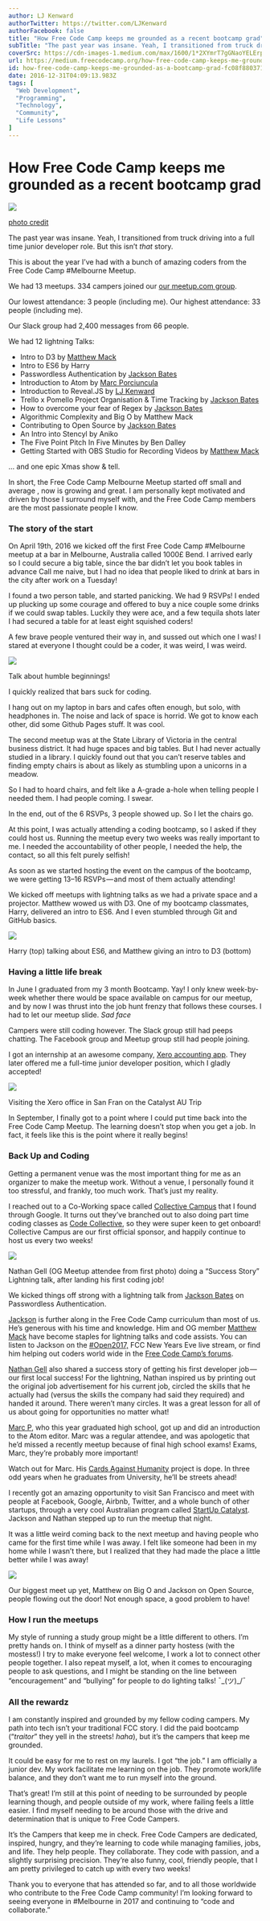 ```yaml
---
author: LJ Kenward
authorTwitter: https://twitter.com/LJKenward
authorFacebook: false
title: "How Free Code Camp keeps me grounded as a recent bootcamp grad"
subTitle: "The past year was insane. Yeah, I transitioned from truck driving into a full time junior developer role. But this isn’t that story...."
coverSrc: https://cdn-images-1.medium.com/max/1600/1*2XYmrT7gGNaoYELErp7fGw.jpeg
url: https://medium.freecodecamp.org/how-free-code-camp-keeps-me-grounded-as-a-bootcamp-grad-fc08f880371
id: how-free-code-camp-keeps-me-grounded-as-a-bootcamp-grad-fc08f880371
date: 2016-12-31T04:09:13.983Z
tags: [
  "Web Development",
  "Programming",
  "Technology",
  "Community",
  "Life Lessons"
]
---
```

# How Free Code Camp keeps me grounded as a recent bootcamp grad



![](https://cdn-images-1.medium.com/max/1600/1*2XYmrT7gGNaoYELErp7fGw.jpeg)

[photo credit](http://www.effectsbay.com/wp-content/uploads/2013/07/Metric_Guitar_Pedalboard_2013_01.jpg)



The past year was insane. Yeah, I transitioned from truck driving into a full time junior developer role. But this isn’t _that_ story.

This is about the year I’ve had with a bunch of amazing coders from the Free Code Camp #Melbourne Meetup.

We had 13 meetups. 334 campers joined our [our meetup.com group](https://www.meetup.com/FreeCodeCampMelbourne/).

Our lowest attendance: 3 people (including me). Our highest attendance: 33 people (including me).

Our Slack group had 2,400 messages from 66 people.

We had 12 lightning Talks:

*   Intro to D3 by [Matthew Mack](https://medium.com/@matthras)
*   Intro to ES6 by Harry
*   Passwordless Authentication by [Jackson Bates](https://medium.com/@JacksonBates)
*   Introduction to Atom by [Marc Porciuncula](https://medium.com/@marcporciuncula)
*   Introduction to Reveal.JS by [LJ Kenward](https://medium.com/@ljkenward)
*   Trello x Pomello Project Organisation & Time Tracking by [Jackson Bates](https://medium.com/@JacksonBates)
*   How to overcome your fear of Regex by [Jackson Bates](https://medium.com/@JacksonBates)
*   Algorithmic Complexity and Big O by Matthew Mack
*   Contributing to Open Source by [Jackson Bates](https://medium.com/@JacksonBates)
*   An Intro into Stencyl by Aniko
*   The Five Point Pitch In Five Minutes by Ben Dalley
*   Getting Started with OBS Studio for Recording Videos by [Matthew Mack](https://medium.com/@matthras)

… and one epic Xmas show & tell.

In short, the Free Code Camp Melbourne Meetup started off small and average , now is growing and great. I am personally kept motivated and driven by those I surround myself with, and the Free Code Camp members are the most passionate people I know.

### The story of the start

On April 19th, 2016 we kicked off the first Free Code Camp #Melbourne meetup at a bar in Melbourne, Australia called 1000£ Bend. I arrived early so I could secure a big table, since the bar didn’t let you book tables in advance Call me naive, but I had no idea that people liked to drink at bars in the city after work on a Tuesday!

I found a two person table, and started panicking. We had 9 RSVPs! I ended up plucking up some courage and offered to buy a nice couple some drinks if we could swap tables. Luckily they were ace, and a few tequila shots later I had secured a table for at least eight squished coders!

A few brave people ventured their way in, and sussed out which one I was! I stared at everyone I thought could be a coder, it was weird, I was weird.



![](https://cdn-images-1.medium.com/max/1600/1*mR2ejmFJOyAGY9RkdFS7YA.jpeg)

Talk about humble beginnings!



I quickly realized that bars suck for coding.

I hang out on my laptop in bars and cafes often enough, but solo, with headphones in. The noise and lack of space is horrid. We got to know each other, did some Github Pages stuff. It was cool.

The second meetup was at the State Library of Victoria in the central business district. It had huge spaces and big tables. But I had never actually studied in a library. I quickly found out that you can’t reserve tables and finding empty chairs is about as likely as stumbling upon a unicorns in a meadow.

So I had to hoard chairs, and felt like a A-grade a-hole when telling people I needed them. I had people coming. I swear.

In the end, out of the 6 RSVPs, 3 people showed up. So I let the chairs go.

At this point, I was actually attending a coding bootcamp, so I asked if they could host us. Running the meetup every two weeks was really important to me. I needed the accountability of other people, I needed the help, the contact, so all this felt purely selfish!

As soon as we started hosting the event on the campus of the bootcamp, we were getting 13–16 RSVPs — and most of them actually attending!

We kicked off meetups with lightning talks as we had a private space and a projector. Matthew wowed us with D3\. One of my bootcamp classmates, Harry, delivered an intro to ES6\. And I even stumbled through Git and GitHub basics.



![](https://cdn-images-1.medium.com/max/1600/1*VqoG90Kn9RHffQ8udG_2Tg.jpeg)

Harry (top) talking about ES6, and Matthew giving an intro to D3 (bottom)



### Having a little life break

In June I graduated from my 3 month Bootcamp. Yay! I only knew week-by-week whether there would be space available on campus for our meetup, and by now I was thrust into the job hunt frenzy that follows these courses. I had to let our meetup slide. *Sad face*

Campers were still coding however. The Slack group still had peeps chatting. The Facebook group and Meetup group still had people joining.

I got an internship at an awesome company, [Xero accounting app](https://medium.com/@Xero). They later offered me a full-time junior developer position, which I gladly accepted!



![](https://cdn-images-1.medium.com/max/1600/1*-Fa8j8vb-15uUWQ2B9Uiiw.jpeg)

Visiting the Xero office in San Fran on the Catalyst AU Trip



In September, I finally got to a point where I could put time back into the Free Code Camp Meetup. The learning doesn’t stop when you get a job. In fact, it feels like this is the point where it really begins!

### Back Up and Coding

Getting a permanent venue was the most important thing for me as an organizer to make the meetup work. Without a venue, I personally found it too stressful, and frankly, too much work. That’s just my reality.

I reached out to a Co-Working space called [Collective Campus](http://www.collectivecamp.us/) that I found through Google. It turns out they’ve branched out to also doing part time coding classes as [Code Collective](http://codecollective.xyz/), so they were super keen to get onboard! Collective Campus are our first official sponsor, and happily continue to host us every two weeks!



![](https://cdn-images-1.medium.com/max/1600/1*beaIVTX0Kf044cLrRWarmg.jpeg)

Nathan Gell (OG Meetup attendee from first photo) doing a “Success Story” Lightning talk, after landing his first coding job!



We kicked things off strong with a lightning talk from [Jackson Bates](https://medium.com/@JacksonBates) on Passwordless Authentication.

[Jackson](https://medium.com/@JacksonBates) is further along in the Free Code Camp curriculum than most of us. He’s generous with his time and knowledge. Him and OG member [Matthew Mack](https://twitter.com/matthras) have become staples for lightning talks and code assists. You can listen to Jackson on the [#Open2017,](https://medium.freecodecamp.com/announcing-open2017-the-online-new-years-eve-event-for-developers-cf7bf57e6ac9) FCC New Years Eve live stream, or find him helping out coders world wide in the [Free Code Camp’s forums](https://forum.freecodecamp.com/).

[Nathan Gell](https://twitter.com/nathan_gell) also shared a success story of getting his first developer job — our first local success! For the lightning, Nathan inspired us by printing out the original job advertisement for his current job, circled the skills that he actually had (versus the skills the company had said they required) and handed it around. There weren’t many circles. It was a great lesson for all of us about going for opportunities no matter what!

[Marc P](https://twitter.com/MarcoThePoro), who this year graduated high school, got up and did an introduction to the Atom editor. Marc was a regular attendee, and was apologetic that he’d missed a recently meetup because of final high school exams! Exams, Marc, they’re probably more important!

Watch out for Marc. His [Cards Against Humanity](http://cardsagainstmac.herokuapp.com/) project is dope. In three odd years when he graduates from University, he’ll be streets ahead!

I recently got an amazing opportunity to visit San Francisco and meet with people at Facebook, Google, Airbnb, Twitter, and a whole bunch of other startups, through a very cool Australian program called [StartUp Catalyst](http://startupcatalyst.com.au). Jackson and Nathan stepped up to run the meetup that night.

It was a little weird coming back to the next meetup and having people who came for the first time while I was away. I felt like someone had been in my home while I wasn’t there, but I realized that they had made the place a little better while I was away!



![](https://cdn-images-1.medium.com/max/1600/1*LmOyeC9_FF66ILzV9vG7gQ.jpeg)

Our biggest meet up yet, Matthew on Big O and Jackson on Open Source, people flowing out the door! Not enough space, a good problem to have!



### How I run the meetups

My style of running a study group might be a little different to others. I’m pretty hands on. I think of myself as a dinner party hostess (with the mostess!) I try to make everyone feel welcome, I work a lot to connect other people together. I also repeat myself, a lot, when it comes to encouraging people to ask questions, and I might be standing on the line between “encouragement” and “bullying” for people to do lighting talks! ¯\_(ツ)_/¯

### All the rewardz

I am constantly inspired and grounded by my fellow coding campers. My path into tech isn’t your traditional FCC story. I did the paid bootcamp (“_traitor_” they yell in the streets! _haha_), but it’s the campers that keep me grounded.

It could be easy for me to rest on my laurels. I got “the job.” I am officially a junior dev. My work facilitate me learning on the job. They promote work/life balance, and they don’t want me to run myself into the ground.

That’s great! I’m still at this point of needing to be surrounded by people learning though, and people outside of my work, where failing feels a little easier. I find myself needing to be around those with the drive and determination that is unique to Free Code Campers.

It’s the Campers that keep me in check. Free Code Campers are dedicated, inspired, hungry, and they’re learning to code while managing families, jobs, and life. They help people. They collaborate. They code with passion, and a slightly surprising precision. They’re also funny, cool, friendly people, that I am pretty privileged to catch up with every two weeks!

Thank you to everyone that has attended so far, and to all those worldwide who contribute to the Free Code Camp community! I’m looking forward to seeing everyone in #Melbourne in 2017 and continuing to “code and collaborate.”








